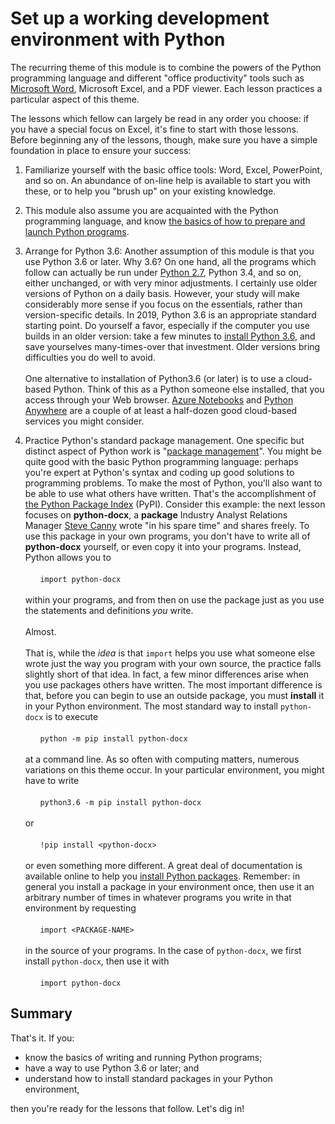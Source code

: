 # Set up a working development environment with Python
 
The recurring theme of this module is to combine the powers of the Python programming language and different "office productivity" tools such as [Microsoft Word](https://www.office.com/?auth=2), Microsoft Excel, and a PDF viewer. Each lesson practices a particular aspect of this theme.

The lessons which fellow can largely be read in any order you choose:  if you have a special focus on Excel, it's fine to start with those lessons.  Before beginning any of the lessons, though, make sure you have a simple foundation in place to ensure your success:

1.  Familiarize yourself with the basic office tools:  Word, Excel, PowerPoint, and so on.  An abundance of on-line help is available to start you with these, or to help you "brush up" on your existing knowledge.

1.  This module also assume you are acquainted with the Python programming language, and know [the basics of how to prepare and launch Python programs](https://docs.microsoft.com/en-us/learn/modules/intro-to-python/).

1.  Arrange for Python 3.6:  Another assumption of this module is that you use Python 3.6 or later.  Why 3.6?  On one hand, all the programs which follow can actually be run under [Python 2.7](https://pythonclock.org/), Python 3.4, and so on, either unchanged, or with very minor adjustments.  I certainly use older versions of Python on a daily basis.  However, your study will make considerably more sense if you focus on the essentials, rather than version-specific details.  In 2019, Python 3.6 is an appropriate standard starting point.  Do yourself a favor, especially if the computer you use builds in an older version:  take a few minutes to [install Python 3.6](https://realpython.com/installing-python/), and save yourselves many-times-over that investment.  Older versions bring difficulties you do well to avoid.<br/><br/>One alternative to installation of Python3.6 (or later) is to use a cloud-based Python.  Think of this as a Python someone else installed, that you access through your Web browser.  [Azure Notebooks](https://blogs.msdn.microsoft.com/uk_faculty_connection/2017/06/10/guide-to-the-microsoft-azure-notebooks-for-students/) and [Python Anywhere](https://www.pythonanywhere.com/) are a couple of at least a half-dozen good cloud-based services you might consider.

1.  Practice Python's standard package management.  One specific but distinct aspect of Python work is "[package management](https://packaging.python.org/overview/)".  You might be quite good with the basic Python programming language:  perhaps you're expert at Python's syntax and coding up good solutions to programming problems.  To make the most of Python, you'll also want to be able to use what others have written.  That's the accomplishment of [the Python Package Index](https://pypi.org/) (PyPI).  Consider this example:  the next lesson focuses on **python-docx**, a **package** Industry Analyst Relations Manager [Steve Canny](https://github.com/scanny) wrote "in his spare time" and shares freely.  To use this package in your own programs, you don't have to write all of **python-docx** yourself, or even copy it into your programs.  Instead, Python allows you to<br /><br />&nbsp;&nbsp;&nbsp;&nbsp;&nbsp;&nbsp;`import python-docx`<br/><br/>within your programs, and from then on use the package just as you use the statements and definitions _you_ write.<br/><br/>Almost.<br/><br/>That is, while the _idea_ is that `import` helps you use what someone else wrote just the way you program with your own source, the practice falls slightly short of that idea.  In fact, a few minor differences arise when you use packages others have written.  The most important difference is that, before you can begin to use an outside package, you must **install** it in your Python environment.  The most standard way to install `python-docx` is to execute<br/><br/>&nbsp;&nbsp;&nbsp;&nbsp;&nbsp;&nbsp;`python -m pip install python-docx`<br/><br/>at a command line.  As so often with computing matters, numerous variations on this theme occur.  In your particular environment, you might have to write<br/><br/>&nbsp;&nbsp;&nbsp;&nbsp;&nbsp;&nbsp;`python3.6 -m pip install python-docx`<br/><br/>or<br/><br/>&nbsp;&nbsp;&nbsp;&nbsp;&nbsp;&nbsp;`!pip install <python-docx>`<br/><br/>or even something more different.  A great deal of documentation is available online to help you [install Python packages](https://packaging.python.org/tutorials/installing-packages/).  Remember:  in general you install a package in your environment once, then use it an arbitrary number of times in whatever programs you write in that environment by requesting<br/><br/>&nbsp;&nbsp;&nbsp;&nbsp;&nbsp;&nbsp;`import <PACKAGE-NAME>`<br/><br/>in the source of your programs.  In the case of `python-docx`, we first install `python-docx`, then use it with<br/><br/>&nbsp;&nbsp;&nbsp;&nbsp;&nbsp;&nbsp;`import python-docx`


## Summary

That's it.  If you:

* know the basics of writing and running Python programs;
* have a way to use Python 3.6 or later; and
* understand how to install standard packages in your Python environment,

then you're ready for the lessons that follow.  Let's dig in!
